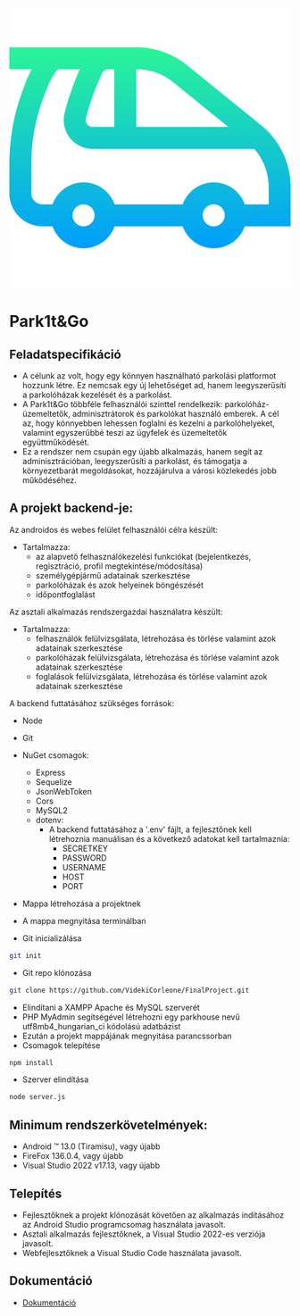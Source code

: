 ![GKN_logo](https://github.com/VidekiCorleone/FinalProject/blob/main/asztali/project_alpha_0.1/project_alpha_0.1/bin/kiskocsi.png)

# Park1t&Go

## Feladatspecifikáció
- A célunk az volt, hogy egy könnyen használható parkolási platformot hozzunk létre. Ez nemcsak egy új lehetőséget ad, hanem leegyszerűsíti a parkolóházak kezelését és a parkolást.
- A Park1t&Go többféle felhasználói szinttel rendelkezik: parkolóház-üzemeltetők, adminisztrátorok és parkolókat használó emberek. A cél az, hogy könnyebben lehessen foglalni és kezelni a parkolóhelyeket, valamint egyszerűbbé teszi az ügyfelek és üzemeltetők együttműködését. 
- Ez a rendszer nem csupán egy újabb alkalmazás, hanem segít az adminisztrációban, leegyszerűsíti a parkolást, és támogatja a környezetbarát megoldásokat, hozzájárulva a városi közlekedés jobb működéséhez.

## A projekt backend-je:
Az androidos és webes felület felhasználói célra készült:
- Tartalmazza:
  - az alapvető felhasználókezelési funkciókat (bejelentkezés, regisztráció, profil megtekintése/módosítása)
  - személygépjármű adatainak szerkesztése
  - parkolóházak és azok helyeinek böngészését
  - időpontfoglalást

Az asztali alkalmazás rendszergazdai használatra készült:
- Tartalmazza:
  - felhasználók felülvizsgálata, létrehozása és törlése valamint azok adatainak szerkesztése
  - parkolóházak felülvizsgálata, létrehozása és törlése valamint azok adatainak szerkesztése
  - foglalások felülvizsgálata, létrehozása és törlése valamint azok adatainak szerkesztése

A backend futtatásához szükséges források:
- Node
- Git
- NuGet csomagok:
  - Express
  - Sequelize
  - JsonWebToken
  - Cors
  - MySQL2
  - dotenv:
    - A backend futtatásához a '.env' fájlt, a fejlesztőnek kell létrehoznia manuálisan és a következő adatokat kell tartalmaznia:
      - SECRETKEY
      - PASSWORD
      - USERNAME
      - HOST
      - PORT

- Mappa létrehozása a projektnek
- A mappa megnyitása terminálban
- Git inicializálása

```sh
git init
```

- Git repo klónozása

```sh
git clone https://github.com/VidekiCorleone/FinalProject.git
```

- Elindítani a XAMPP Apache és MySQL szerverét
- PHP MyAdmin segítségével létrehozni egy parkhouse nevű utf8mb4_hungarian_ci kódolású adatbázist
- Ezután a projekt mappájának megnyitása parancssorban
- Csomagok telepítése

```sh
npm install
```

- Szerver elindítása

```sh
node server.js
```

## Minimum rendszerkövetelmények:
- Android ™ 13.0 (Tiramisu), vagy újabb
- FireFox 136.0.4, vagy újabb
- Visual Studio 2022 v17.13, vagy újabb

## Telepítés
- Fejlesztőknek a projekt klónozását követően az alkalmazás indításához az Android Studio programcsomag használata javasolt.
- Asztali alkalmazás fejlesztőknek, a Visual Studio 2022-es verziója javasolt.
- Webfejlesztőknek a Visual Studio Code használata javasolt.

## Dokumentáció
- [Dokumentáció](https://github.com/VidekiCorleone/FinalProject/blob/main/Dokument%C3%A1ci%C5%91.docx)